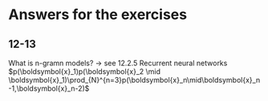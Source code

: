 # Answers for the exercises

## 12-13
What is n-gramn models? -> see 12.2.5 Recurrent neural networks  
$p(\boldsymbol{x}_1)p(\boldsymbol{x}_2 \mid \boldsymbol{x}_1)\prod_{N}^{n=3}p(\boldsymbol{x}_n\mid\boldsymbol{x}_n-1,\boldsymbol{x}_n-2)$
